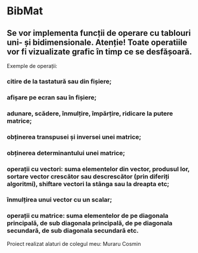 # BibMat

## Se vor implementa funcții de operare cu tablouri uni- și bidimensionale. Atenție! Toate operatiile vor fi vizualizate grafic în timp ce se desfășoară.
Exemple de operații:
### citire de la tastatură sau din fișiere;
### afișare pe ecran sau în fișiere;
### adunare, scădere, înmulțire, împărțire, ridicare la putere matrice;
### obținerea transpusei și inversei unei matrice;
### obținerea determinantului unei matrice;
### operații cu vectori: suma elementelor din vector, produsul lor, sortare vector crescător sau descrescător (prin diferiți algoritmi), shiftare vectori la stânga sau la dreapta etc;
### înmulțirea unui vector cu un scalar;
### operații cu matrice: suma elementelor de pe diagonala principală, de sub diagonala principală, de pe diagonala secundară, de sub diagonala secundară etc.

Proiect realizat alaturi de colegul meu: Muraru Cosmin
